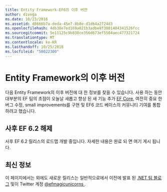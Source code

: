 ```yaml
---
title: Entity Framework-EF6의 이후 버전
author: divega
ms.date: 10/23/2016
ms.assetid: d8666b7a-deda-45e7-8b8e-d1d64a2724d3
ms.openlocfilehash: 4db38e7ed169a021b3adbe8f3801484341526fcc
ms.sourcegitcommit: 5e11125c9b838ce356d673ef5504aec477321724
ms.translationtype: MT
ms.contentlocale: ko-KR
ms.lasthandoff: 10/25/2018
ms.locfileid: "50022300"
---
```

# <a name="future-versions-of-entity-framework"></a>Entity Framework의 이후 버전 
다음 Entity Framework의 이후 버전에 대 한 정보를 찾을 수 있습니다.
사용 하는 동안 대부분의 EF 팀의 초점이 오늘날 새롭고 향상 된 새 기능 추가 [EF Core](https://docs.microsoft.com/ef/core/index), 여전히 중요 한 버그 수정, small improvements를 구현 및 EF6 코드 베이스의 커뮤니티 기여를 통합 하려고 했습니다.

## <a name="post-ef-62-releases"></a>사후 EF 6.2 해제

사후 EF 6.2 릴리스의 로드맵 개발 중입니다. 자세한 내용은 완료 되 면 여기 게시 됩니다.
 
## <a name="staying-up-to-date"></a>최신 정보  
  
이 페이지에서는 외에도 새로운 릴리스는 일반적으로에서 이전에 발표 된 [.NET 팀 블로그](https://blogs.msdn.microsoft.com/dotnet/tag/entity-framework/) 및이 Twitter 계정 [ @efmagicunicorns ](http://twitter.com/efmagicunicorns).
  